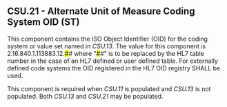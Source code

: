 ## CSU.21 - Alternate Unit of Measure Coding System OID (ST)

This component contains the ISO Object Identifier (OID) for the coding system or value set named in _CSU.13_. The value for this component is 2.16.840.1.113883.12.<mark>#</mark># where "<mark>#</mark>#" is to be replaced by the HL7 table number in the case of an HL7 defined or user defined table. For externally defined code systems the OID registered in the HL7 OID registry SHALL be used.

This component is required when _CSU.11_ is populated and _CSU.13_ is not populated. Both _CSU.13_ and _CSU.21_ may be populated.
